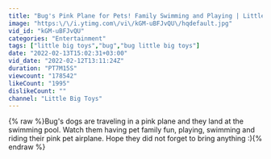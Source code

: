 ```yaml
---
title: "Bug's Pink Plane for Pets! Family Swimming and Playing | Little Big Toys"
image: "https:\/\/i.ytimg.com\/vi\/kGM-uBFJvQU\/hqdefault.jpg"
vid_id: "kGM-uBFJvQU"
categories: "Entertainment"
tags: ["little big toys","bug","bug little big toys"]
date: "2022-02-13T15:02:31+03:00"
vid_date: "2022-02-12T13:11:24Z"
duration: "PT7M15S"
viewcount: "178542"
likeCount: "1995"
dislikeCount: ""
channel: "Little Big Toys"
---
```

{% raw %}Bug's dogs are traveling in a pink plane and they land at the swimming pool.  Watch them having pet family fun, playing, swimming and riding their pink pet airplane. Hope they did not forget to bring anything :){% endraw %}
